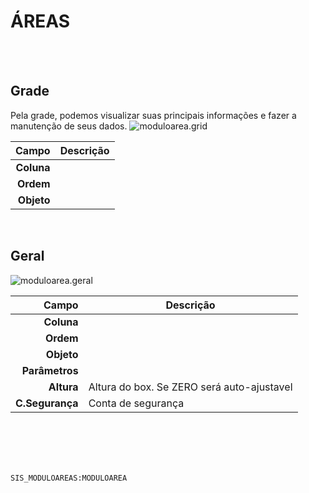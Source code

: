 # ÁREAS
<br>
<br>

## Grade
Pela grade, podemos visualizar suas principais informações e fazer a manutenção de seus dados.
![moduloarea.grid](https://raw.githubusercontent.com/netforcews/docs-erp/master/geral/imagens/moduloarea.grid.png)

Campo | Descrição
--:|---
**Coluna** | 
**Ordem** | 
**Objeto** | 
<br>

## Geral
![moduloarea.geral](https://raw.githubusercontent.com/netforcews/docs-erp/master/geral/imagens/moduloarea.geral.png)

Campo | Descrição
--:|---
**Coluna** | 
**Ordem** | 
**Objeto** | 
**Parâmetros** | 
**Altura** | Altura do box. Se ZERO será auto-ajustavel
**C.Segurança** | Conta de segurança
<br>
<br>
<br>
<br>

```SIS_MODULOAREAS:MODULOAREA```
